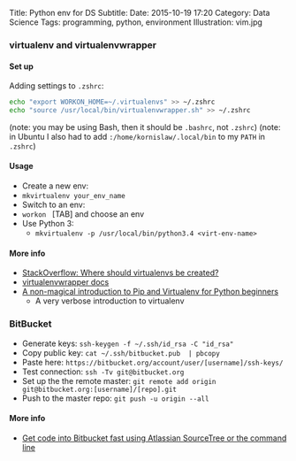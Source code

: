 Title: Python env for DS
Subtitle:
Date: 2015-10-19 17:20
Category: Data Science
Tags: programming, python, environment
Illustration: vim.jpg


### virtualenv and virtualenvwrapper

#### Set up


Adding settings to `.zshrc`:

```bash
echo "export WORKON_HOME=~/.virtualenvs" >> ~/.zshrc
echo "source /usr/local/bin/virtualenvwrapper.sh" >> ~/.zshrc 
```
(note: you may be using Bash, then it should be `.bashrc`, not `.zshrc`)
(note: in Ubuntu I also had to add `:/home/kornislaw/.local/bin` to my `PATH` in `.zshrc`)

#### Usage

* Create a new env:
 * `mkvirtualenv your_env_name`
* Switch to an env:
 * `workon ` [TAB] and choose an env
* Use Python 3:
  * `mkvirtualenv -p /usr/local/bin/python3.4 <virt-env-name>`


#### More info

* [StackOverflow: Where should virtualenvs be created?](http://stackoverflow.com/questions/12184846/where-should-virtualenvs-be-created)
* [virtualenvwrapper docs](http://virtualenvwrapper.readthedocs.org/en/latest/)
* [A non-magical introduction to Pip and Virtualenv for Python beginners](http://www.dabapps.com/blog/introduction-to-pip-and-virtualenv-python/)
  * A very verbose introduction to virtualenv


### BitBucket

* Generate keys: `ssh-keygen -f ~/.ssh/id_rsa -C "id_rsa"`
* Copy public key: `cat ~/.ssh/bitbucket.pub  | pbcopy`
* Paste here: `https://bitbucket.org/account/user/[username]/ssh-keys/`
* Test connection: `ssh -Tv git@bitbucket.org`
* Set up the the remote master: `git remote add origin git@bitbucket.org:[username]/[repo].git`
* Push to the master repo: `git push -u origin --all`

#### More info
* [Get code into Bitbucket fast using Atlassian SourceTree or the command line](https://answers.atlassian.com/questions/135886/how-to-push-repo-from-git)

